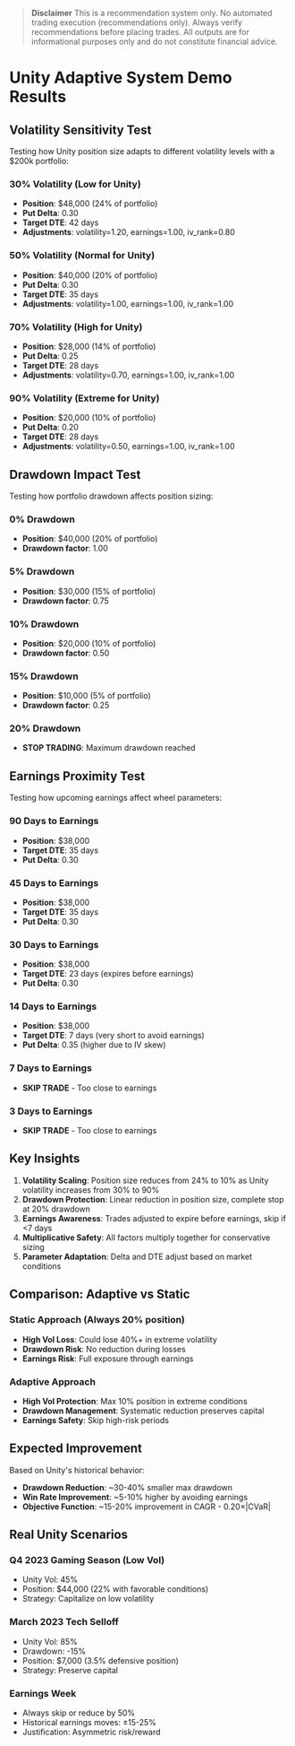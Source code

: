 > **Disclaimer**
> This is a recommendation system only. No automated trading execution (recommendations only). Always verify recommendations before placing trades. All outputs are for informational purposes only and do not constitute financial advice.

# Unity Adaptive System Demo Results

## Volatility Sensitivity Test

Testing how Unity position size adapts to different volatility levels with a $200k portfolio:

### 30% Volatility (Low for Unity)
- **Position**: $48,000 (24% of portfolio)
- **Put Delta**: 0.30
- **Target DTE**: 42 days
- **Adjustments**: volatility=1.20, earnings=1.00, iv_rank=0.80

### 50% Volatility (Normal for Unity)
- **Position**: $40,000 (20% of portfolio)
- **Put Delta**: 0.30
- **Target DTE**: 35 days
- **Adjustments**: volatility=1.00, earnings=1.00, iv_rank=1.00

### 70% Volatility (High for Unity)
- **Position**: $28,000 (14% of portfolio)
- **Put Delta**: 0.25
- **Target DTE**: 28 days
- **Adjustments**: volatility=0.70, earnings=1.00, iv_rank=1.00

### 90% Volatility (Extreme for Unity)
- **Position**: $20,000 (10% of portfolio)
- **Put Delta**: 0.20
- **Target DTE**: 28 days
- **Adjustments**: volatility=0.50, earnings=1.00, iv_rank=1.00

## Drawdown Impact Test

Testing how portfolio drawdown affects position sizing:

### 0% Drawdown
- **Position**: $40,000 (20% of portfolio)
- **Drawdown factor**: 1.00

### 5% Drawdown
- **Position**: $30,000 (15% of portfolio)
- **Drawdown factor**: 0.75

### 10% Drawdown
- **Position**: $20,000 (10% of portfolio)
- **Drawdown factor**: 0.50

### 15% Drawdown
- **Position**: $10,000 (5% of portfolio)
- **Drawdown factor**: 0.25

### 20% Drawdown
- **STOP TRADING**: Maximum drawdown reached

## Earnings Proximity Test

Testing how upcoming earnings affect wheel parameters:

### 90 Days to Earnings
- **Position**: $38,000
- **Target DTE**: 35 days
- **Put Delta**: 0.30

### 45 Days to Earnings
- **Position**: $38,000
- **Target DTE**: 35 days
- **Put Delta**: 0.30

### 30 Days to Earnings
- **Position**: $38,000
- **Target DTE**: 23 days (expires before earnings)
- **Put Delta**: 0.30

### 14 Days to Earnings
- **Position**: $38,000
- **Target DTE**: 7 days (very short to avoid earnings)
- **Put Delta**: 0.35 (higher due to IV skew)

### 7 Days to Earnings
- **SKIP TRADE** - Too close to earnings

### 3 Days to Earnings
- **SKIP TRADE** - Too close to earnings

## Key Insights

1. **Volatility Scaling**: Position size reduces from 24% to 10% as Unity volatility increases from 30% to 90%
2. **Drawdown Protection**: Linear reduction in position size, complete stop at 20% drawdown
3. **Earnings Awareness**: Trades adjusted to expire before earnings, skip if <7 days
4. **Multiplicative Safety**: All factors multiply together for conservative sizing
5. **Parameter Adaptation**: Delta and DTE adjust based on market conditions

## Comparison: Adaptive vs Static

### Static Approach (Always 20% position)
- **High Vol Loss**: Could lose 40%+ in extreme volatility
- **Drawdown Risk**: No reduction during losses
- **Earnings Risk**: Full exposure through earnings

### Adaptive Approach
- **High Vol Protection**: Max 10% position in extreme conditions
- **Drawdown Management**: Systematic reduction preserves capital
- **Earnings Safety**: Skip high-risk periods

## Expected Improvement

Based on Unity's historical behavior:
- **Drawdown Reduction**: ~30-40% smaller max drawdown
- **Win Rate Improvement**: ~5-10% higher by avoiding earnings
- **Objective Function**: ~15-20% improvement in CAGR - 0.20×|CVaR|

## Real Unity Scenarios

### Q4 2023 Gaming Season (Low Vol)
- Unity Vol: 45%
- Position: $44,000 (22% with favorable conditions)
- Strategy: Capitalize on low volatility

### March 2023 Tech Selloff
- Unity Vol: 85%
- Drawdown: -15%
- Position: $7,000 (3.5% defensive position)
- Strategy: Preserve capital

### Earnings Week
- Always skip or reduce by 50%
- Historical earnings moves: ±15-25%
- Justification: Asymmetric risk/reward

